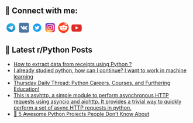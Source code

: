 ## 🔎 Connect with me:
[<img src="https://github.com/bullbesh/bullbesh/blob/main/images/Telegram.png" width="32" height="32" />](https://t.me/bullbesh)
[<img src="https://github.com/bullbesh/bullbesh/blob/main/images/VK.png" width="32" height="32" />](https://vk.com/bullbesh)
[<img src="https://github.com/bullbesh/bullbesh/blob/main/images/Twitter.png" width="32" height="32" />](https://twitter.com/bullbesh1)
[<img src="https://github.com/bullbesh/bullbesh/blob/main/images/Instagram.png" width="32" height="32" />](https://www.instagram.com/bullbesh)
[<img src="https://github.com/bullbesh/bullbesh/blob/main/images/Reddit.png" width="32" height="32" />](https://www.reddit.com/user/bullbesh)
[<img src="https://github.com/bullbesh/bullbesh/blob/main/images/YouTube.png" width="32" height="32" />](https://www.youtube.com/channel/UCtfjRs6uzgq5mfm8S06WTcg)

## 📕 Latest r/Python Posts
<!-- BLOG-POST-LIST:START -->
- [How to extract data from receipts using Python ?](https://www.reddit.com/r/Python/comments/zm86kg/how_to_extract_data_from_receipts_using_python/)
- [I already studied python, how can I continue? I want to work in machine learning](https://www.reddit.com/r/Python/comments/zm6gz0/i_already_studied_python_how_can_i_continue_i/)
- [Thursday Daily Thread: Python Careers, Courses, and Furthering Education!](https://www.reddit.com/r/Python/comments/zm6fgk/thursday_daily_thread_python_careers_courses_and/)
- [This is asyhttp, a simple module to perform asynchronous HTTP requests using asyncio and aiohttp. It provides a trivial way to quickly perform a set of async HTTP requests in python.](https://www.reddit.com/r/Python/comments/zm47vp/this_is_asyhttp_a_simple_module_to_perform/)
- [🐍 5 Awesome Python Projects People Don’t Know About](https://www.reddit.com/r/Python/comments/zm3l4a/5_awesome_python_projects_people_dont_know_about/)
<!-- BLOG-POST-LIST:END -->
